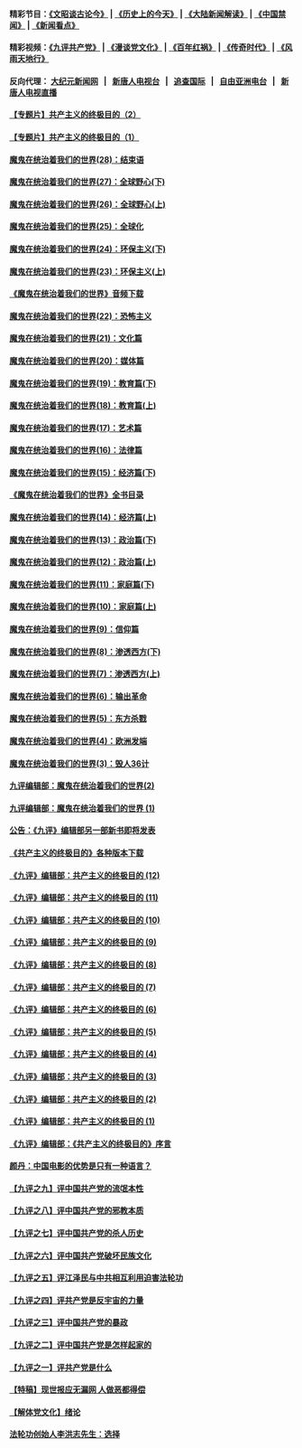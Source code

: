 #### 精彩节目：[《文昭谈古论今》](http://155.138.205.71/wenzhao) | [《历史上的今天》](http://155.138.205.71/today-in-history) | [《大陆新闻解读》](http://155.138.205.71/ntdtv-comedy) | [《中国禁闻》](http://155.138.205.71/ntdtv-news) | [《新闻看点》](http://155.138.205.71/news-insight) 

 #### 精彩视频：[《九评共产党》](http://155.138.205.71:10000/videos/jiuping) | [《漫谈党文化》](http://155.138.205.71:10000/videos/mtdwh) | [《百年红祸》](http://155.138.205.71:10000/videos/bnhh) | [《传奇时代》](http://155.138.205.71:10000/videos/legend) | [《风雨天地行》](http://155.138.205.71:10000/videos/fytdx) 

 #### 反向代理： [大纪元新闻网](http://155.138.205.71:10080/) &nbsp;&nbsp;|&nbsp;&nbsp; [新唐人电视台](http://155.138.205.71:8000/) &nbsp;&nbsp;|&nbsp;&nbsp; [追查国际](http://155.138.205.71:10010/) &nbsp;&nbsp;|&nbsp;&nbsp; [自由亚洲电台](http://155.138.205.71:9800/) &nbsp;&nbsp;|&nbsp;&nbsp; [新唐人电视直播](http://155.138.205.71/) 

#### [【专题片】共产主义的终极目的（2）](../pages/nsc422/n11061941.md?t=02251537) 

#### [【专题片】共产主义的终极目的（1）](../pages/nsc422/n11047728.md?t=02251537) 

#### [魔鬼在统治着我们的世界(28)：结束语](../pages/nsc422/n10936246.md?t=02251537) 

#### [魔鬼在统治着我们的世界(27)：全球野心(下)](../pages/nsc422/n10928319.md?t=02251537) 

#### [魔鬼在统治着我们的世界(26)：全球野心(上)](../pages/nsc422/n10900318.md?t=02251537) 

#### [魔鬼在统治着我们的世界(25)：全球化](../pages/nsc422/n10788205.md?t=02251537) 

#### [魔鬼在统治着我们的世界(24)：环保主义(下)](../pages/nsc422/n10695307.md?t=02251537) 

#### [魔鬼在统治着我们的世界(23)：环保主义(上)](../pages/nsc422/n10688613.md?t=02251537) 

#### [《魔鬼在统治着我们的世界》音频下载](../pages/nsc422/n10635553.md?t=02251537) 

#### [魔鬼在统治着我们的世界(22)：恐怖主义](../pages/nsc422/n10614727.md?t=02251537) 

#### [魔鬼在统治着我们的世界(21)：文化篇](../pages/nsc422/n10597706.md?t=02251537) 

#### [魔鬼在统治着我们的世界(20)：媒体篇](../pages/nsc422/n10586579.md?t=02251537) 

#### [魔鬼在统治着我们的世界(19)：教育篇(下)](../pages/nsc422/n10564808.md?t=02251537) 

#### [魔鬼在统治着我们的世界(18)：教育篇(上)](../pages/nsc422/n10526970.md?t=02251537) 

#### [魔鬼在统治着我们的世界(17)：艺术篇](../pages/nsc422/n10499093.md?t=02251537) 

#### [魔鬼在统治着我们的世界(16)：法律篇](../pages/nsc422/n10485969.md?t=02251537) 

#### [魔鬼在统治着我们的世界(15)：经济篇(下)](../pages/nsc422/n10469975.md?t=02251537) 

#### [《魔鬼在统治着我们的世界》全书目录](../pages/nsc422/n10464261.md?t=02251537) 

#### [魔鬼在统治着我们的世界(14)：经济篇(上)](../pages/nsc422/n10457370.md?t=02251537) 

#### [魔鬼在统治着我们的世界(13)：政治篇(下)](../pages/nsc422/n10448270.md?t=02251537) 

#### [魔鬼在统治着我们的世界(12)：政治篇(上)](../pages/nsc422/n10444576.md?t=02251537) 

#### [魔鬼在统治着我们的世界(11)：家庭篇(下)](../pages/nsc422/n10440961.md?t=02251537) 

#### [魔鬼在统治着我们的世界(10)：家庭篇(上)](../pages/nsc422/n10435448.md?t=02251537) 

#### [魔鬼在统治着我们的世界(9)：信仰篇](../pages/nsc422/n10432159.md?t=02251537) 

#### [魔鬼在统治着我们的世界(8)：渗透西方(下)](../pages/nsc422/n10429603.md?t=02251537) 

#### [魔鬼在统治着我们的世界(7)：渗透西方(上)](../pages/nsc422/n10426013.md?t=02251537) 

#### [魔鬼在统治着我们的世界(6)：输出革命](../pages/nsc422/n10421536.md?t=02251537) 

#### [魔鬼在统治着我们的世界(5)：东方杀戮](../pages/nsc422/n10417707.md?t=02251537) 

#### [魔鬼在统治着我们的世界(4)：欧洲发端](../pages/nsc422/n10414890.md?t=02251537) 

#### [魔鬼在统治着我们的世界(3)：毁人36计](../pages/nsc422/n10411583.md?t=02251537) 

#### [九评编辑部：魔鬼在统治着我们的世界(2)](../pages/nsc422/n10410036.md?t=02251537) 

#### [九评编辑部：魔鬼在统治着我们的世界 (1)](../pages/nsc422/n10406825.md?t=02251537) 

#### [公告：《九评》编辑部另一部新书即将发表](../pages/nsc422/n10405104.md?t=02251537) 

#### [《共产主义的终极目的》各种版本下载](../pages/nsc422/n10022138.md?t=02251537) 

#### [《九评》编辑部：共产主义的终极目的 (12)](../pages/nsc422/n9933272.md?t=02251537) 

#### [《九评》编辑部：共产主义的终极目的 (11)](../pages/nsc422/n9924973.md?t=02251537) 

#### [《九评》编辑部：共产主义的终极目的 (10)](../pages/nsc422/n9920883.md?t=02251537) 

#### [《九评》编辑部：共产主义的终极目的 (9)](../pages/nsc422/n9916363.md?t=02251537) 

#### [《九评》编辑部：共产主义的终极目的 (8)](../pages/nsc422/n9912488.md?t=02251537) 

#### [《九评》编辑部：共产主义的终极目的 (7)](../pages/nsc422/n9901176.md?t=02251537) 

#### [《九评》编辑部：共产主义的终极目的 (6)](../pages/nsc422/n9899359.md?t=02251537) 

#### [《九评》编辑部：共产主义的终极目的 (5)](../pages/nsc422/n9893174.md?t=02251537) 

#### [《九评》编辑部：共产主义的终极目的 (4)](../pages/nsc422/n9891246.md?t=02251537) 

#### [《九评》编辑部：共产主义的终极目的 (3)](../pages/nsc422/n9879879.md?t=02251537) 

#### [《九评》编辑部：共产主义的终极目的 (2)](../pages/nsc422/n9876205.md?t=02251537) 

#### [《九评》编辑部：共产主义的终极目的 (1)](../pages/nsc422/n9865857.md?t=02251537) 

#### [《九评》编辑部：《共产主义的终极目的》序言](../pages/nsc422/n9862666.md?t=02251537) 

#### [颜丹：中国电影的优势是只有一种语言？](../pages/nsc422/n9583062.md?t=02251537) 

#### [【九评之九】评中国共产党的流氓本性](../pages/nsc422/n737542.md?t=02251537) 

#### [【九评之八】评中国共产党的邪教本质](../pages/nsc422/n735942.md?t=02251537) 

#### [【九评之七】评中国共产党的杀人历史](../pages/nsc422/n733806.md?t=02251537) 

#### [【九评之六】评中国共产党破坏民族文化](../pages/nsc422/n731667.md?t=02251537) 

#### [【九评之五】评江泽民与中共相互利用迫害法轮功](../pages/nsc422/n730058.md?t=02251537) 

#### [【九评之四】评共产党是反宇宙的力量](../pages/nsc422/n727814.md?t=02251537) 

#### [【九评之三】评中国共产党的暴政](../pages/nsc422/n725597.md?t=02251537) 

#### [【九评之二】评中国共产党是怎样起家的](../pages/nsc422/n723946.md?t=02251537) 

#### [【九评之一】评共产党是什么](../pages/nsc422/n722529.md?t=02251537) 

#### [【特稿】现世报应无漏网 人做恶都得偿](../pages/nsc422/n4215167.md?t=02251537) 

#### [【解体党文化】绪论](../pages/nsc422/n1449356.md?t=02251537) 

#### [法轮功创始人李洪志先生：选择](../pages/nsc422/n3580738.md?t=02251537) 

